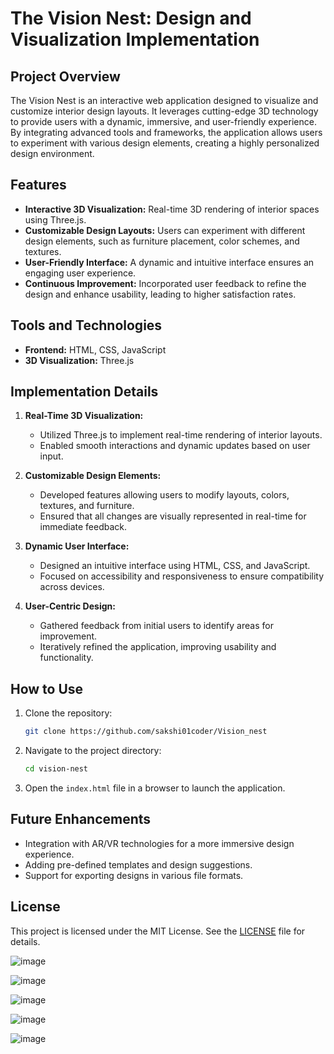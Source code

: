
# The Vision Nest: Design and Visualization Implementation

## Project Overview
The Vision Nest is an interactive web application designed to visualize and customize interior design layouts. It leverages cutting-edge 3D technology to provide users with a dynamic, immersive, and user-friendly experience. By integrating advanced tools and frameworks, the application allows users to experiment with various design elements, creating a highly personalized design environment.

## Features
- **Interactive 3D Visualization:** Real-time 3D rendering of interior spaces using Three.js.
- **Customizable Design Layouts:** Users can experiment with different design elements, such as furniture placement, color schemes, and textures.
- **User-Friendly Interface:** A dynamic and intuitive interface ensures an engaging user experience.
- **Continuous Improvement:** Incorporated user feedback to refine the design and enhance usability, leading to higher satisfaction rates.

## Tools and Technologies
- **Frontend:** HTML, CSS, JavaScript
- **3D Visualization:** Three.js

## Implementation Details
1. **Real-Time 3D Visualization:**
   - Utilized Three.js to implement real-time rendering of interior layouts.
   - Enabled smooth interactions and dynamic updates based on user input.

2. **Customizable Design Elements:**
   - Developed features allowing users to modify layouts, colors, textures, and furniture.
   - Ensured that all changes are visually represented in real-time for immediate feedback.

3. **Dynamic User Interface:**
   - Designed an intuitive interface using HTML, CSS, and JavaScript.
   - Focused on accessibility and responsiveness to ensure compatibility across devices.

4. **User-Centric Design:**
   - Gathered feedback from initial users to identify areas for improvement.
   - Iteratively refined the application, improving usability and functionality.

## How to Use
1. Clone the repository:
   ```bash
   git clone https://github.com/sakshi01coder/Vision_nest
   ```

2. Navigate to the project directory:
   ```bash
   cd vision-nest
   ```

3. Open the `index.html` file in a browser to launch the application.

## Future Enhancements
- Integration with AR/VR technologies for a more immersive design experience.
- Adding pre-defined templates and design suggestions.
- Support for exporting designs in various file formats.

## License
This project is licensed under the MIT License. See the [LICENSE](LICENSE) file for details.

![image](https://github.com/user-attachments/assets/04713bfe-b158-4ba8-900e-6c8dcd497a1c)

![image](https://github.com/user-attachments/assets/9ae90bd3-cd56-4e6d-ad81-bef411c5c3fa)

![image](https://github.com/user-attachments/assets/d4ebb8e0-9a7a-4733-a930-bdbddc7f206b)

![image](https://github.com/user-attachments/assets/188a61a2-0f26-49ef-a401-3a11f5db7ead)

![image](https://github.com/user-attachments/assets/14976f34-d539-4dea-8519-88b14889505e)



